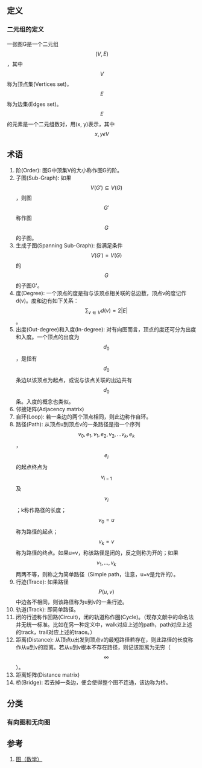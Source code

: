 ## 定义

### 二元组的定义

一张图G是一个二元组$$(V, E)$$，其中$$V$$称为顶点集(Vertices set)，$$E$$称为边集(Edges set)。$$E$$的元素是一个二元组数对，用(x, y)表示，其中$$x, y \epsilon V$$
## 术语

1. 阶(Order): 图G中顶集V的大小称作图G的阶。
2. 子图(Sub-Graph): 如果$$V(G') \subseteq V(G)$$，则图$$G'$$称作图$$G$$的子图。
3. 生成子图(Spanning Sub-Graph): 指满足条件$$V(G')=V(G)$$的$$G$$的子图G'。
4. 度(Degree): 一个顶点的度是指与该顶点相关联的总边数，顶点v的度记作d(v)。度和边有如下关系：$$\sum_{v\in V}d(v)=2\left|E\right|$$。
5. 出度(Out-degree)和入度(In-degree): 对有向图而言，顶点的度还可分为出度和入度。一个顶点的出度为$$d_0$$，是指有$$d_0$$条边以该顶点为起点，或说与该点关联的出边共有$$d_0$$条。入度的概念也类似。
6. 邻接矩阵(Adjacency matrix)
7. 自环(Loop): 若一条边的两个顶点相同，则此边称作自环。
8. 路径(Path): 从顶点u到顶点v的一条路径是指一个序列$$v_0,e_1,v_1,e_2,v_2,...v_k,e_k$$，$$e_i$$的起点终点为$$v_{i-1}$$及$$v_i$$；k称作路径的长度；$$v_0=u$$称为路径的起点；$$v_k=v$$称为路径的终点。如果u=v，称该路径是闭的，反之则称为开的；如果$$v_1,...,v_k$$两两不等，则称之为简单路径（Simple path，注意，u=v是允许的）。
9. 行迹(Trace): 如果路径$$P(u,v)$$中边各不相同，则该路径称为u到v的一条行迹。
10. 轨道(Track): 即简单路径。
11. 闭的行迹称作回路(Circuit)，闭的轨道称作圈(Cycle)。（现存文献中的命名法并无统一标准。比如在另一种定义中，walk对应上述的path，path对应上述的track，trail对应上述的trace。）
12. 距离(Distance): 从顶点u出发到顶点v的最短路径若存在，则此路径的长度称作从u到v的距离。若从u到v根本不存在路径，则记该距离为无穷（$$\infty$$）。
13. 距离矩阵(Distance matrix)
14. 桥(Bridge): 若去掉一条边，便会使得整个图不连通，该边称为桥。

## 分类

### 有向图和无向图

## 参考

1. [图（数学）](https://zh.wikipedia.org/wiki/%E5%9B%BE_%28%E6%95%B0%E5%AD%A6%29)